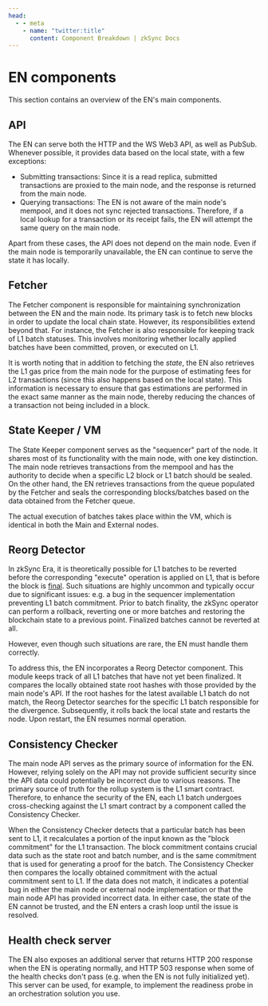 ```yaml
---
head:
  - - meta
    - name: "twitter:title"
      content: Component Breakdown | zkSync Docs
---
```


# EN components

This section contains an overview of the EN's main components.

## API

The EN can serve both the HTTP and the WS Web3 API, as well as PubSub. Whenever possible, it provides data based on the
local state, with a few exceptions:

- Submitting transactions: Since it is a read replica, submitted transactions are proxied to the main node, and the
  response is returned from the main node.
- Querying transactions: The EN is not aware of the main node's mempool, and it does not sync rejected transactions.
  Therefore, if a local lookup for a transaction or its receipt fails, the EN will attempt the same query on the main
  node.

Apart from these cases, the API does not depend on the main node. Even if the main node is temporarily unavailable, the
EN can continue to serve the state it has locally.

## Fetcher

The Fetcher component is responsible for maintaining synchronization between the EN and the main node. Its primary task
is to fetch new blocks in order to update the local chain state. However, its responsibilities extend beyond that. For
instance, the Fetcher is also responsible for keeping track of L1 batch statuses. This involves monitoring whether
locally applied batches have been committed, proven, or executed on L1.

It is worth noting that in addition to fetching the _state_, the EN also retrieves the L1 gas price from the main node
for the purpose of estimating fees for L2 transactions (since this also happens based on the local state). This
information is necessary to ensure that gas estimations are performed in the exact same manner as the main node, thereby
reducing the chances of a transaction not being included in a block.

## State Keeper / VM

The State Keeper component serves as the "sequencer" part of the node. It shares most of its functionality with the main
node, with one key distinction. The main node retrieves transactions from the mempool and has the authority to decide
when a specific L2 block or L1 batch should be sealed. On the other hand, the EN retrieves transactions from the queue
populated by the Fetcher and seals the corresponding blocks/batches based on the data obtained from the Fetcher queue.

The actual execution of batches takes place within the VM, which is identical in both the Main and External nodes.

## Reorg Detector

In zkSync Era, it is theoretically possible for L1 batches to be reverted before the corresponding "execute" operation
is applied on L1, that is before the block is [final][finality]. Such situations are highly uncommon and typically occur
due to significant issues: e.g. a bug in the sequencer implementation preventing L1 batch commitment. Prior to batch
finality, the zkSync operator can perform a rollback, reverting one or more batches and restoring the blockchain state
to a previous point. Finalized batches cannot be reverted at all.

However, even though such situations are rare, the EN must handle them correctly.

To address this, the EN incorporates a Reorg Detector component. This module keeps track of all L1 batches that have not
yet been finalized. It compares the locally obtained state root hashes with those provided by the main node's API. If
the root hashes for the latest available L1 batch do not match, the Reorg Detector searches for the specific L1 batch
responsible for the divergence. Subsequently, it rolls back the local state and restarts the node. Upon restart, the EN
resumes normal operation.

[finality]: https://era.zksync.io/docs/dev/developer-guides/finality.html

## Consistency Checker

The main node API serves as the primary source of information for the EN. However, relying solely on the API may not
provide sufficient security since the API data could potentially be incorrect due to various reasons. The primary source
of truth for the rollup system is the L1 smart contract. Therefore, to enhance the security of the EN, each L1 batch
undergoes cross-checking against the L1 smart contract by a component called the Consistency Checker.

When the Consistency Checker detects that a particular batch has been sent to L1, it recalculates a portion of the input
known as the "block commitment" for the L1 transaction. The block commitment contains crucial data such as the state
root and batch number, and is the same commitment that is used for generating a proof for the batch. The Consistency
Checker then compares the locally obtained commitment with the actual commitment sent to L1. If the data does not match,
it indicates a potential bug in either the main node or external node implementation or that the main node API has
provided incorrect data. In either case, the state of the EN cannot be trusted, and the EN enters a crash loop until the
issue is resolved.

## Health check server

The EN also exposes an additional server that returns HTTP 200 response when the EN is operating normally, and HTTP 503
response when some of the health checks don't pass (e.g. when the EN is not fully initialized yet). This server can be
used, for example, to implement the readiness probe in an orchestration solution you use.
